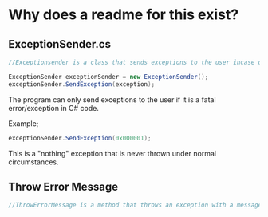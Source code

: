 # Why does a readme for this exist?

## ExceptionSender.cs

```csharp
//Exceptionsender is a class that sends exceptions to the user incase of an error

ExceptionSender exceptionSender = new ExceptionSender();
exceptionSender.SendException(exception);
```
<!--
source: Application Code\ExceptionSender.cs
-->

The program can only send exceptions to the user if it is a fatal error/exception in C# code.

Example;
```csharp
exceptionSender.SendException(0x000001);
```

This is a "nothing" exception that is never thrown under normal circumstances.

## Throw Error Message

```csharp
//ThrowErrorMessage is a method that throws an exception with a message 

```